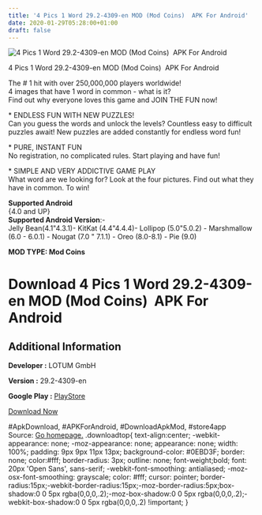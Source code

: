 ```yaml
---
title: '4 Pics 1 Word 29.2-4309-en MOD (Mod Coins)  APK For Android'
date: 2020-01-29T05:28:00+01:00
draft: false
---
```


![4 Pics 1 Word 29.2-4309-en MOD (Mod Coins)  APK For Android](https://i0.wp.com/apkhome.net/wp-content/uploads/2020/01/4-Pics-1-Word-29.2-4309-en-MOD-Mod-Coins.png "4 Pics 1 Word 29.2-4309-en MOD (Mod Coins)  APK For Android")

  

4 Pics 1 Word 29.2-4309-en MOD (Mod Coins)  APK For Android

The # 1 hit with over 250,000,000 players worldwide!  
4 images that have 1 word in common - what is it?  
Find out why everyone loves this game and JOIN THE FUN now!

\* ENDLESS FUN WITH NEW PUZZLES!  
Can you guess the words and unlock the levels? Countless easy to difficult puzzles await! New puzzles are added constantly for endless word fun!

\* PURE, INSTANT FUN  
No registration, no complicated rules. Start playing and have fun!

\* SIMPLE AND VERY ADDICTIVE GAME PLAY  
What word are we looking for? Look at the four pictures. Find out what they have in common. To win!

**Supported Android**  
{4.0 and UP}  
**Supported Android Version**:-  
Jelly Bean(4.1"4.3.1)- KitKat (4.4"4.4.4)- Lollipop (5.0"5.0.2) - Marshmallow (6.0 - 6.0.1) - Nougat (7.0 " 7.1.1) - Oreo (8.0-8.1) - Pie (9.0)

**MOD TYPE: Mod Coins**

Download 4 Pics 1 Word 29.2-4309-en MOD (Mod Coins)  APK For Android
=====================================================================

Additional Information
----------------------

**Developer :** LOTUM GmbH

**Version :** 29.2-4309-en

**Google Play :** [PlayStore](https://play.google.com/store/apps/details?id=de.lotum.whatsinthefoto.us)

  

[Download Now](https://store4app.co/post/4-pics-1-word-29-2-4309-en-mod-mod-coins-apk-for-android_1580234719)

  
#ApkDownload, #APKForAndroid, #DownloadApkMod, #store4app  
Source: [Go homepage.](https://store4app.co/post/4-pics-1-word-29-2-4309-en-mod-mod-coins-apk-for-android_1580234719) .downloadtop{ text-align:center; -webkit-appearance: none; -moz-appearance: none; appearance: none; width: 100%; padding: 9px 9px 11px 13px; background-color: #0EBD3F; border: none; color:#fff; border-radius: 3px; outline: none; font-weight;bold; font: 20px 'Open Sans', sans-serif; -webkit-font-smoothing: antialiased; -moz-osx-font-smoothing: grayscale; color: #fff; cursor: pointer; border-radius:15px;-webkit-border-radius:15px;-moz-border-radius:5px;box-shadow:0 0 5px rgba(0,0,0,.2);-moz-box-shadow:0 0 5px rgba(0,0,0,.2);-webkit-box-shadow:0 0 5px rgba(0,0,0,.2) !important; }
